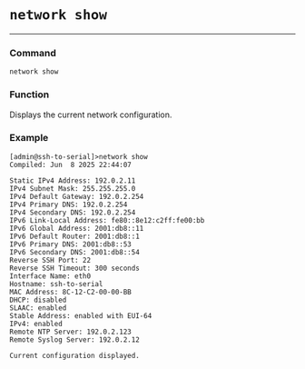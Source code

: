 # `network show`

---

### Command
`network show`

### Function

Displays the current network configuration.

### Example
```
[admin@ssh-to-serial]>network show
Compiled: Jun  8 2025 22:44:07

Static IPv4 Address: 192.0.2.11
IPv4 Subnet Mask: 255.255.255.0
IPv4 Default Gateway: 192.0.2.254
IPv4 Primary DNS: 192.0.2.254
IPv4 Secondary DNS: 192.0.2.254
IPv6 Link-Local Address: fe80::8e12:c2ff:fe00:bb
IPv6 Global Address: 2001:db8::11
IPv6 Default Router: 2001:db8::1
IPv6 Primary DNS: 2001:db8::53
IPv6 Secondary DNS: 2001:db8::54
Reverse SSH Port: 22
Reverse SSH Timeout: 300 seconds
Interface Name: eth0
Hostname: ssh-to-serial
MAC Address: 8C-12-C2-00-00-BB
DHCP: disabled
SLAAC: enabled
Stable Address: enabled with EUI-64
IPv4: enabled
Remote NTP Server: 192.0.2.123
Remote Syslog Server: 192.0.2.12

Current configuration displayed.
```